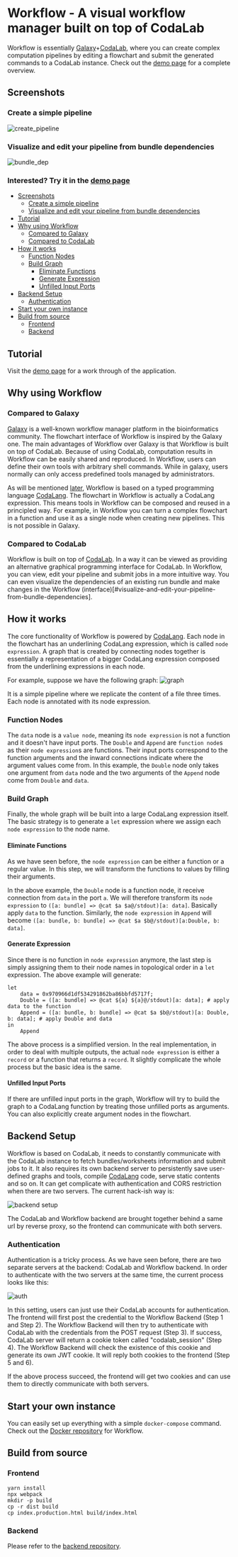 # Workflow - A visual workflow manager built on top of CodaLab <!-- omit in toc -->

Workflow is essentially [Galaxy](https://usegalaxy.org/)+[CodaLab](https://worksheets.codalab.org/), where you can create complex computation pipelines by editing a flowchart and submit the generated commands to a CodaLab instance. Check out the [demo page](http://13.82.168.247/workflowdemo/) for a complete overview.

## Screenshots

### Create a simple pipeline 
![create_pipeline](https://media.giphy.com/media/Vd8WQ7pCoepGWpZDFO/giphy.gif)

### Visualize and edit your pipeline from bundle dependencies
![bundle_dep](https://media.giphy.com/media/JpwdJDKGTQTQclpROd/giphy.gif)

### Interested? Try it in the [demo page](http://13.82.168.247/workflowdemo/) <!-- omit in toc -->

- [Screenshots](#screenshots)
  - [Create a simple pipeline](#create-a-simple-pipeline)
  - [Visualize and edit your pipeline from bundle dependencies](#visualize-and-edit-your-pipeline-from-bundle-dependencies)
- [Tutorial](#tutorial)
- [Why using Workflow](#why-using-workflow)
  - [Compared to Galaxy](#compared-to-galaxy)
  - [Compared to CodaLab](#compared-to-codalab)
- [How it works](#how-it-works)
  - [Function Nodes](#function-nodes)
  - [Build Graph](#build-graph)
    - [Eliminate Functions](#eliminate-functions)
    - [Generate Expression](#generate-expression)
    - [Unfilled Input Ports](#unfilled-input-ports)
- [Backend Setup](#backend-setup)
  - [Authentication](#authentication)
- [Start your own instance](#start-your-own-instance)
- [Build from source](#build-from-source)
  - [Frontend](#frontend)
  - [Backend](#backend)


## Tutorial
Visit the [demo page](http://13.82.168.247/workflowdemo/) for a work through of the application.

## Why using Workflow


### Compared to Galaxy
[Galaxy](https://usegalaxy.org/) is a well-known workflow manager platform in the bioinformatics community. The flowchart interface of Workflow is inspired by the Galaxy one. The main advantages of Workflow over Galaxy is that Workflow is built on top of CodaLab. Because of using CodaLab, computation results in Workflow can be easily shared and reproduced. In Workflow, users can define their own tools with arbitrary shell commands. While in galaxy, users normally can only access predefined tools managed by administrators. 

As will be mentioned [later](#how-it-works), Workflow is based on a typed programming language [CodaLang](https://github.com/jyh1/codalang). The flowchart in Workflow is actually a CodaLang expression. This means tools in Workflow can be composed and reused in a principled way. For example, in Workflow you can turn a complex flowchart in a function and use it as a single node when creating new pipelines. This is not possible in Galaxy.
 

### Compared to CodaLab
Workflow is built on top of [CodaLab](https://worksheets.codalab.org/). 
In a way it can be viewed as providing an alternative graphical programming interface for CodaLab.
In Workflow, you can view, edit your pipeline and submit jobs in a more intuitive way.
You can even visualize the dependencies of an existing run bundle and make changes in the Workflow (interface)[#visualize-and-edit-your-pipeline-from-bundle-dependencies].


## How it works
The core functionality of Workflow is powered by [CodaLang](https://github.com/jyh1/codalang). Each node in the flowchart has an underlining CodaLang expression, which is called `node expression`. A graph that is created by connecting nodes together is essentially a representation of a bigger CodaLang expression composed from the underlining expressions in each node.

For example, suppose we have the following graph:
![graph](imgs/graph.png)

It is a simple pipeline where we replicate the content of a file three times. Each node is annotated with its node expression.

### Function Nodes
The `data` node is a `value node`, meaning its `node expression` is not a function and it doesn't have input ports. The `Double` and `Append` are `function node`s as their `node expression`s are functions. Their input ports correspond to the function arguments and the inward connections indicate where the argument values come from. In this example, the `Double` node only takes one argument from `data` node and the two arguments of the `Append` node come from `Double`  and `data`.

### Build Graph
Finally, the whole graph will be built into a large CodaLang expression itself. The basic strategy is to generate a `let` expression where we assign each `node expression` to the node name.
#### Eliminate Functions
As we have seen before, the `node expression` can be either a function or a regular value. In this step, we will transform the functions to values by filling their arguments.

In the above example, the `Double` node is a function node, it receive connection from `data` in the port `a`. We will therefore transform its `node expression` to `([a: bundle] => @cat $a $a@/stdout)[a: data]`. Basically apply `data` to the function. Similarly, the `node expression` in `Append` will become `([a: bundle, b: bundle] => @cat $a $b@/stdout)[a:Double, b: data]`.

#### Generate Expression
Since there is no function in `node expression` anymore, the last step is simply assigning them to their node names in topological order in a `let` expression. The above example will generate:
```shell
let
    data = 0x970966d1df534291862ba86bbfd5717f;
    Double = ([a: bundle] => @cat ${a} ${a}@/stdout)[a: data]; # apply data to the function
    Append = ([a: bundle, b: bundle] => @cat $a $b@/stdout)[a: Double, b: data]; # apply Double and data
in
    Append
```

The above process is a simplified version. In the real implementation, in order to deal with multiple outputs, the actual `node expression` is either a `record` or a function that returns a `record`. It slightly complicate the whole process but the basic idea is the same. 

#### Unfilled Input Ports
If there are unfilled input ports in the graph, Workflow will try to build the graph to a CodaLang function by treating those unfilled ports as arguments. You can also explicitly create argument nodes in the flowchart.

## Backend Setup
Workflow is based on CodaLab, it needs to constantly communicate with the CodaLab instance to fetch bundles/worksheets information and submit jobs to it. It also requires its own backend server to persistently save user-defined graphs and tools, compile [CodaLang](https://github.com/jyh1/codalang) code, serve static contents and so on. It can get complicate with authentication and CORS restriction when there are two servers. The current hack-ish way is:

![backend setup](imgs/serversetup.png)

The CodaLab and Workflow backend are brought together behind a same url by reverse proxy, so the frontend can communicate with both servers.

### Authentication
Authentication is a tricky process. As we have seen before, there are two separate servers at the backend: CodaLab and Workflow backend. In order to authenticate with the two servers at the same time, the current process looks like this:

![auth](imgs/auth.png)

In this setting, users can just use their CodaLab accounts for authentication. The frontend will first post the credential to the Workflow Backend (Step 1 and Step 2). The Workflow Backend will then try to authenticate with CodaLab with the credentials from the POST request (Step 3). If success, CodaLab server will return a cookie token called "codalab_session" (Step 4). The Workflow Backend will check the existence of this cookie and generate its own JWT cookie. It will reply both cookies to the frontend (Step 5 and 6). 

If the above process succeed, the frontend will get two cookies and can use them to directly communicate with both servers.

## Start your own instance
You can easily set up everything with a simple `docker-compose` command. Check out the [Docker repository](https://github.com/jyh1/codalabworkflow-docker) for Workflow.

## Build from source

### Frontend
```
yarn install
npx webpack
mkdir -p build
cp -r dist build
cp index.production.html build/index.html
```

### Backend
Please refer to the [backend repository](https://github.com/jyh1/codalang-server).